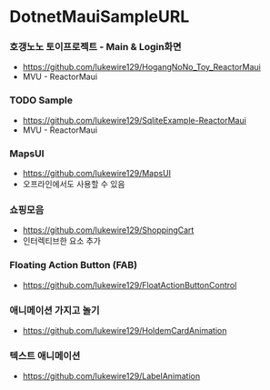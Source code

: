 # DotnetMauiSampleURL

### 호갱노노 토이프로젝트 - Main & Login화면
 - https://github.com/lukewire129/HogangNoNo_Toy_ReactorMaui
 - MVU - ReactorMaui 


### TODO Sample
 - https://github.com/lukewire129/SqliteExample-ReactorMaui
 - MVU - ReactorMaui


### MapsUI
 - https://github.com/lukewire129/MapsUI
 - 오프라인에서도 사용할 수 있음

### 쇼핑모음
 - https://github.com/lukewire129/ShoppingCart
 - 인터렉티브한 요소 추가

### Floating Action Button (FAB)
 - https://github.com/lukewire129/FloatActionButtonControl


### 애니메이션 가지고 놀기
 - https://github.com/lukewire129/HoldemCardAnimation


### 텍스트 애니메이션 
 - https://github.com/lukewire129/LabelAnimation
